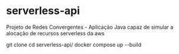 # serverless-api
Projeto de Redes Convergentes - Aplicação Java capaz de simular a alocação de recursos serverless da aws

git clone
cd serverless-api/
docker compose up --build
